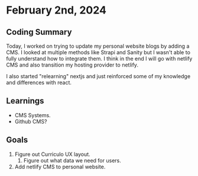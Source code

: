 # February 2nd, 2024

## Coding Summary

Today, I worked on trying to update my personal website blogs by adding a CMS. I looked at multiple methods like Strapi and Sanity but I wasn't able to fully understand how to integrate them. I think in the end I will go with netlify CMS and also transition my hosting provider to netlify.

I also started "relearning" nextjs and just reinforced some of my knowledge and differences with react.

## Learnings

- CMS Systems.
- Github CMS?

## Goals

1. Figure out Curriculo UX layout.
   1. Figure out what data we need for users.
2. Add netlify CMS to personal website.
